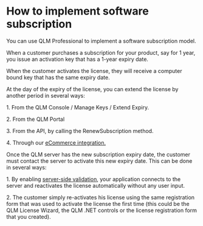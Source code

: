 # How to implement software subscription

You can use QLM Professional to implement a software subscription model.

When a customer purchases a subscription for your product, say for 1 year, you issue an activation key that has a 1-year expiry date.

When the customer activates the license, they will receive a computer bound key that has the same expiry date.

At the day of the expiry of the license, you can extend the license by another period in several ways:

1\. From the QLM Console / Manage Keys / Extend Expiry.

2\. From the QLM Portal

3\. From the API, by calling the RenewSubscription method.

4\. Through our [eCommerce integration.](integrated-ecommerce-providers.md)

Once the QLM server has the new subscription expiry date, the customer must contact the server to activate this new expiry date. This can be done in several ways:

1\. By enabling [server-side validation](server-side-license-validation.md), your application connects to the server and reactivates the license automatically without any user input.&#x20;

2\. The customer simply re-activates his license using the same registration form that was used to activate the license the first time (this could be the QLM License Wizard, the QLM .NET controls or the license registration form that you created).
